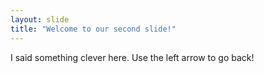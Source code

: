 ```yaml
---
layout: slide
title: "Welcome to our second slide!"
---
```

I said something clever here.
Use the left arrow to go back!
